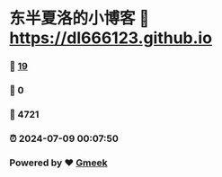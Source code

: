 # 东半夏洛的小博客 :link: https://dl666123.github.io 
### :page_facing_up: [19](https://dl666123.github.io/tag.html) 
### :speech_balloon: 0 
### :hibiscus: 4721 
### :alarm_clock: 2024-07-09 00:07:50 
### Powered by :heart: [Gmeek](https://github.com/Meekdai/Gmeek)
